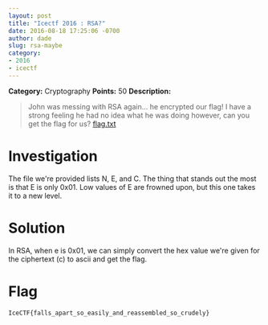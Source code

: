 ```yaml
---
layout: post
title: "Icectf 2016 : RSA?"
date: 2016-08-18 17:25:06 -0700
author: dade
slug: rsa-maybe
category:
- 2016
- icectf
---
```

**Category:** Cryptography
**Points:** 50
**Description:** 

>John was messing with RSA again... he encrypted our flag! I have a strong feeling he had no idea what he was doing however, can you get the flag for us? [flag.txt](https://play.icec.tf/problem-static/flag_4c1049d07cfe1ea989e7fd8e3ff790aa58867989430ae7956b68ecf4f66432f2.txt) 

# Investigation 
The file we're provided lists N, E, and C. The thing that stands out the most is that E is only 0x01. Low values of E are frowned upon, but this one takes it to a new level.

# Solution
In RSA, when e is 0x01, we can simply convert the hex value we're given for the ciphertext (c) to ascii and get the flag.

# Flag
```
IceCTF{falls_apart_so_easily_and_reassembled_so_crudely}
```
